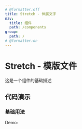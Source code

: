 ```yaml
---
# @formatter:off
title: Stretch - 伸展文字
nav:
  title: 组件
  path: /components
group:
  path: /
# @formatter:on
---
```


# Stretch - 模版文件

这是一个组件的基础描述

## 代码演示

### 基础用法

Demo:

<code src="./index.tsx"  background="#f0f2f5" />
